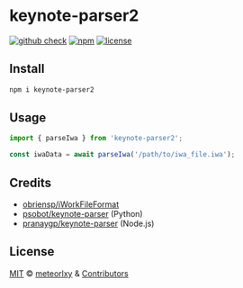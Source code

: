 # keynote-parser2

[![github check](https://github.com/meteorlxy/keynote-parser/workflows/check/badge.svg)](https://github.com/meteorlxy/keynote-parser/actions?query=workflow%3Acheck)
[![npm](https://badgen.net/npm/v/keynote-parser2)](https://www.npmjs.com/package/keynote-parser2)
[![license](https://badgen.net/github/license/meteorlxy/keynote-parser)](https://github.com/meteorlxy/keynote-parser/blob/main/LICENSE)

## Install

```sh
npm i keynote-parser2
```

## Usage

```ts
import { parseIwa } from 'keynote-parser2';

const iwaData = await parseIwa('/path/to/iwa_file.iwa');
```

## Credits

- [obriensp/iWorkFileFormat](https://github.com/obriensp/iWorkFileFormat)
- [psobot/keynote-parser](https://github.com/psobot/keynote-parser) (Python)
- [pranaygp/keynote-parser](https://github.com/pranaygp/keynote-parser) (Node.js)

## License

[MIT](https://github.com/meteorlxy/keynote-parser/blob/main/LICENSE) &copy; [meteorlxy](https://github.com/meteorlxy) & [Contributors](https://github.com/meteorlxy/keynote-parser/graphs/contributors)
